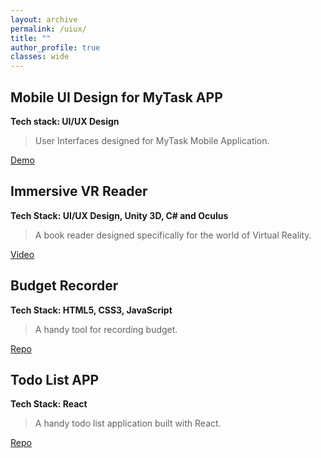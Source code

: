 ```yaml
---
layout: archive
permalink: /uiux/
title: ""
author_profile: true
classes: wide
---
```


## Mobile UI Design for MyTask APP
**Tech stack: UI/UX Design**
>User Interfaces designed for MyTask Mobile Application.

<a href="https://yifanbu.github.io/mytask/" class="btn btn--info" target="_blank">Demo</a>

## Immersive VR Reader
**Tech Stack: UI/UX Design, Unity 3D, C# and Oculus**
>A book reader designed specifically for the world of Virtual Reality.

<a href="https://youtu.be/XDZK9TErmBA" class="btn btn--info" target="_blank">Video</a>

## Budget Recorder
**Tech Stack: HTML5, CSS3, JavaScript**
>A handy tool for recording budget.

<a href="https://github.com/YifanBu/Budget-Recorder" class="btn btn--info" target="_blank">Repo</a>

## Todo List APP
**Tech Stack: React**
>A handy todo list application built with React.

<a href="https://github.com/YifanBu/todo-list" class="btn btn--info" target="_blank">Repo</a>